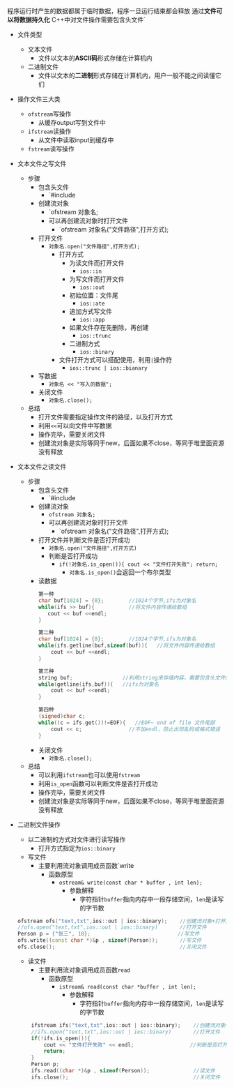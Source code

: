 
程序运行时产生的数据都属于临时数据，程序一旦运行结束都会释放
通过**文件可以将数据持久化**
C++中对文件操作需要包含头文件`<fstream>

- 文件类型
	- 文本文件
		- 文件以文本的**ASCII码**形式存储在计算机内
	- 二进制文件
		- 文件以文本的**二进制**形式存储在计算机内，用户一般不能之间读懂它们

- 操作文件三大类
	- `ofstream`写操作
		- 从缓存output写到文件中
	- `ifstream`读操作
		- 从文件中读取input到缓存中
	- `fstream`读写操作

- 文本文件之写文件
	- 步骤
		- 包含头文件
			- `#include <fstream>
		- 创建流对象
			- `ofstream 对象名;
			- 可以再创建流对象时打开文件
				- `ofstream 对象名("文件路径",打开方式);
		- 打开文件
			- `对象名.open("文件路径",打开方式);`
				- 打开方式
					- 为读文件而打开文件
						- `ios::in`
					- 为写文件而打开文件
						- `ios::out`
					- 初始位置：文件尾
						- `ios::ate`
					- 追加方式写文件
						- `ios::app`
					- 如果文件存在先删除，再创建
						- `ios::trunc`
					- 二进制方式
						- `ios::binary`
				- 文件打开方式可以搭配使用，利用`|`操作符
					- `ios::trunc | ios::bianary`
		- 写数据
			- `对象名 << "写入的数据";`
		- 关闭文件
			- `对象名.close();`
	- 总结
		- 打开文件需要指定操作文件的路径，以及打开方式
		- 利用`<<`可以向文件中写数据
		- 操作完毕，需要关闭文件
		- 创建流对象是实际等同于new，后面如果不close，等同于堆里面资源没有释放

- 文本文件之读文件
	- 步骤
		- 包含头文件
			- `#include <fstream>
		- 创建流对象
			- `ofstream 对象名;`
			-  可以再创建流对象时打开文件
				- `ofstream 对象名("文件路径",打开方式);
		- 打开文件并判断文件是否打开成功
			- `对象名.open("文件路径",打开方式)`
			- 判断是否打开成功
				- `if(!对象名.is_open()){ cout << "文件打开失败"; return;`
					- `对象名.is_open()`会返回一个布尔类型
		- 读数据
		  ```C++
		  第一种
		  char buf[1024] = {0};        //1024个字节,ifs为对象名
		  while(ifs >> buf){           //将文件内容传递给数组
		     cout << buf <<endl;
		  }

		  第二种
		  char buf[1024] = {0};        //1024个字节,ifs为对象名
		  while(ifs.getline(buf,sizeof(buf)){   //将文件内容传递给数组
			  cout << buf <<endl;
		  }

		  第三种
		  string buf;                //利用string来存储内容，需要包含头文件string
		  while(getline(ifs,buf)){   //ifs为对象名
			  cout << buf <<endl;
		  }

		  第四种
		  (signed)char c;
		  while((c = ifs.get())!=EOF){   //EOF~ end of file 文件尾部
			  cout << c;               //不加endl，防止出现乱码或格式错误
		  }
		  ```
		- 关闭文件
			- `对象名.close();`
	- 总结
		- 可以利用`ifstream`也可以使用`fstream`
		- 利用`is_open`函数可以判断文件是否打开成功
		- 操作完毕，需要关闭文件
		- 创建流对象是实际等同于new，后面如果不close，等同于堆里面资源没有释放

- 二进制文件操作
	- 以二进制的方式对文件进行读写操作
		- 打开方式指定为`ios::binary`
	- 写文件
		- 主要利用流对象调用成员函数`write
			- 函数原型
				- `ostream& write(const char * buffer , int len);`
					- 参数解释
						- 字符指针`buffer`指向内存中一段存储空间，`len`是读写的字节数
	 ```C++
	 ofstream ofs("text,txt",ios::out | ios::binary);    //创建流对象+打开文件
	 //ofs.open("text,txt",ios::out | ios::binary)       //打开文件
	 Person p = {"张三", 18};                            //写文件
	 ofs.write((const char *)&p , sizeof(Person));       //写文件
	 ofs.close();                                        //关闭文件
	 ```
	 - 读文件
		 - 主要利用流对象调用成员函数`read`
			 - 函数原型
				 - `istream& read(const char *buffer , int len);`
					 - 参数解释
						 - 字符指针`buffer`指向内存中一段存储空间，`len`是读写的字节数
		```C++
		 ifstream ifs("text,txt",ios::out | ios::binary);    //创建流对象+打开文件
		 //ifs.open("text,txt",ios::out | ios::binary)       //打开文件
		 if(!ifs.is_open()){
			 cout << "文件打开失败" << endl;                  //判断是否打开成功
			 return;
		 }                      
		 Person p; 
		 ifs.read((char *)&p , sizeof(Person));              //读文件
		 ifs.close();                                        //关闭文件
		```
